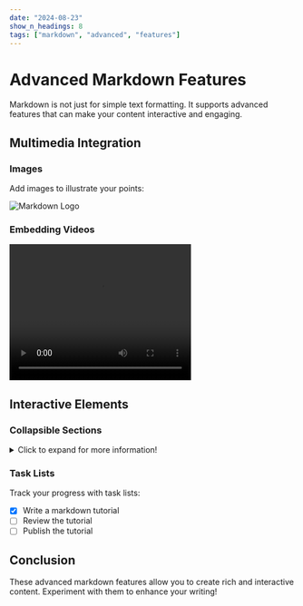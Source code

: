 ```yaml
---
date: "2024-08-23"
show_n_headings: 8
tags: ["markdown", "advanced", "features"]
---
```


# Advanced Markdown Features

Markdown is not just for simple text formatting. It supports advanced features that can make your content interactive and engaging.

## Multimedia Integration

### Images

Add images to illustrate your points:

![Markdown Logo](https://via.placeholder.com/150)

### Embedding Videos

<video width="320" height="240" controls>
  <source src="https://www.w3schools.com/html/mov_bbb.mp4" type="video/mp4">
  Your browser does not support the video tag.
</video>

## Interactive Elements

### Collapsible Sections

<details>
  <summary>Click to expand for more information!</summary>
  This is the content inside the collapsible section. It’s hidden by default and can be revealed by clicking.
</details>

### Task Lists

Track your progress with task lists:

- [x] Write a markdown tutorial
- [ ] Review the tutorial
- [ ] Publish the tutorial

## Conclusion

These advanced markdown features allow you to create rich and interactive content. Experiment with them to enhance your writing!
